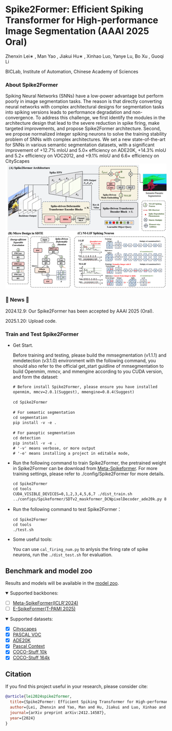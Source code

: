 # **Spike2Former: Efficient Spiking Transformer for High-performance Image Segmentation (AAAI 2025 Oral)**

Zhenxin Lei∗ , Man Yao , Jiakui Hu∗ , Xinhao Luo, Yanye Lu, Bo Xu , Guoqi Li

BICLab, Institute of Automation, Chinese Academy of Sciences

### About Spike2Former

Spiking Neural Networks (SNNs) have a low-power advantage but perform poorly in image segmentation tasks. The reason is that directly converting neural networks with complex architectural designs for segmentation tasks into spiking versions leads to performance degradation and non-convergence. To address this challenge, we first identify the modules in the architecture design that lead to the severe reduction in spike firing, make targeted improvements, and propose Spike2Former architecture. Second, we propose normalized integer spiking neurons to solve the training stability problem of SNNs with complex architectures. We set a new state-of-the-art for SNNs in various semantic segmentation datasets, with a significant improvement of +12.7% mIoU and 5.0× efficiency on ADE20K, +14.3% mIoU and 5.2× efficiency on VOC2012, and +9.1% mIoU and 6.6× efficiency on CityScapes
<img src="./Figure/img.png" alt="image-20250120164144457" style="zoom:80%;" />

### 🎉 News 🎉

 2024.12.9: Our Spike2Former has been accepted by AAAI 2025 (Oral).

2025.1.20: Upload code.

### Train and Test Spike2Former

- Get Start.

  Before training and testing, please build the mmsegmentation (v1.1.1) and mmdetection (v3.1.0) environment with the following command, you should also refer to the official get_start guidline of mmsegmentation to build Openmim, mmcv, and mmengine according to you CUDA version, and form the dataset:

  ```
  # Before install Spike2Former, please ensure you have installed openmim, mmcv=2.0.1(Suggest), mmengine=0.8.4(Suggest)
  
  cd Spike2Former
  
  # For semantic segmentation
  cd segmentation
  pip install -v -e .
  
  # For panoptic segmentation
  cd detection
  pip install -v -e .
  # '-v' means verbose, or more output
  # '-e' means installing a project in editable mode,
  ```

  

- Run the following command to train Spike2Former, the pretrained weight in Spike2Former can be download from [Meta-Spikeformer](https://github.com/BICLab/Spike-Driven-Transformer-V2). For more training settings, please refer to ./config/Spike2Former for more details.

  ```
  cd Spike2Former
  cd tools
  CUDA_VISIBLE_DEVICES=0,1,2,3,4,5,6,7 ./dist_train.sh ../configs/Spikeformer/SDTv2_maskformer_DCNpixelDecoder_ade20k.py 8
  ```

- Run the following command to test Spike2Former：

  ```
  cd Spike2Former
  cd tools
  ./test.sh 
  ```

- Some useful tools:

  You can use `cal_firing_num.py` to anlysis the firing rate of spike neurons, run the `./dist_test.sh` for evaluation.

## Benchmark and model zoo

Results and models will be available in the [model zoo](docs/en/model_zoo.md).

<details open>
<summary>Supported backbones:</summary>

- [ ] [Meta-SpikeFormer(ICLR'2024)](https://github.com/BICLab/Spike-Driven-Transformer-V2)
- [ ] [E-SpikeFormer(T-PAMI 2025)](https://github.com/BICLab/Spike-Driven-Transformer-V3)

</details>

<details open>
<summary>Supported datasets:</summary>

- [x] [Cityscapes](https://github.com/open-mmlab/mmsegmentation/blob/main/docs/en/user_guides/2_dataset_prepare.md#cityscapes)
- [x] [PASCAL VOC](https://github.com/open-mmlab/mmsegmentation/blob/main/docs/en/user_guides/2_dataset_prepare.md#pascal-voc)
- [x] [ADE20K](https://github.com/open-mmlab/mmsegmentation/blob/main/docs/en/user_guides/2_dataset_prepare.md#ade20k)
- [x] [Pascal Context](https://github.com/open-mmlab/mmsegmentation/blob/main/docs/en/user_guides/2_dataset_prepare.md#pascal-context)
- [x] [COCO-Stuff 10k](https://github.com/open-mmlab/mmsegmentation/blob/main/docs/en/user_guides/2_dataset_prepare.md#coco-stuff-10k)
- [x] [COCO-Stuff 164k](https://github.com/open-mmlab/mmsegmentation/blob/main/docs/en/user_guides/2_dataset_prepare.md#coco-stuff-164k)

</details>

## Citation

If you find this project useful in your research, please consider cite:

```bibtex
@article{lei2024spike2former,
  title={Spike2Former: Efficient Spiking Transformer for High-performance Image Segmentation},
  author={Lei, Zhenxin and Yao, Man and Hu, Jiakui and Luo, Xinhao and Lu, Yanye and Xu, Bo and Li, Guoqi},
  journal={arXiv preprint arXiv:2412.14587},
  year={2024}
}
```

